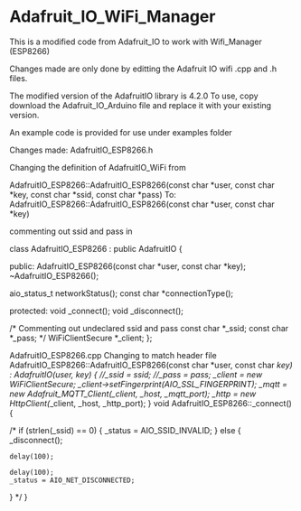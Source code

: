 # Adafruit_IO_WiFi_Manager
This is a modified code from Adafruit_IO to work with Wifi_Manager (ESP8266)

Changes made are only done by editting the Adafruit IO wifi .cpp and .h files.

The modified version of the AdafruitIO library is 4.2.0
To use, copy download the Adafruit_IO_Arduino file and replace it with your existing version.

An example code is provided for use under examples folder

Changes made:
AdafruitIO_ESP8266.h

Changing the definition of AdafruitIO_WiFi from 

AdafruitIO_ESP8266::AdafruitIO_ESP8266(const char *user, const char *key, const char *ssid,
                     const char *pass)
To:
AdafruitIO_ESP8266::AdafruitIO_ESP8266(const char *user, const char *key)

commenting out ssid and pass in

class AdafruitIO_ESP8266 : public AdafruitIO {

public:
  AdafruitIO_ESP8266(const char *user, const char *key);
  ~AdafruitIO_ESP8266();

  aio_status_t networkStatus();
  const char *connectionType();

protected:
  void _connect();
  void _disconnect();

  /* Commenting out undeclared ssid and pass
  const char *_ssid;
  const char *_pass;
  */
  WiFiClientSecure *_client;
};

AdafruitIO_ESP8266.cpp
Changing to match header file
AdafruitIO_ESP8266::AdafruitIO_ESP8266(const char *user, const char *key)
    : AdafruitIO(user, key) {
  //_ssid = ssid;
  //_pass = pass;
  _client = new WiFiClientSecure;
  _client->setFingerprint(AIO_SSL_FINGERPRINT);
  _mqtt = new Adafruit_MQTT_Client(_client, _host, _mqtt_port);
  _http = new HttpClient(*_client, _host, _http_port);
}
void AdafruitIO_ESP8266::_connect() {

/*
  if (strlen(_ssid) == 0) {
    _status = AIO_SSID_INVALID;
  } else {
    _disconnect();

    delay(100);
    
    delay(100);
    _status = AIO_NET_DISCONNECTED;

  }
*/
}
